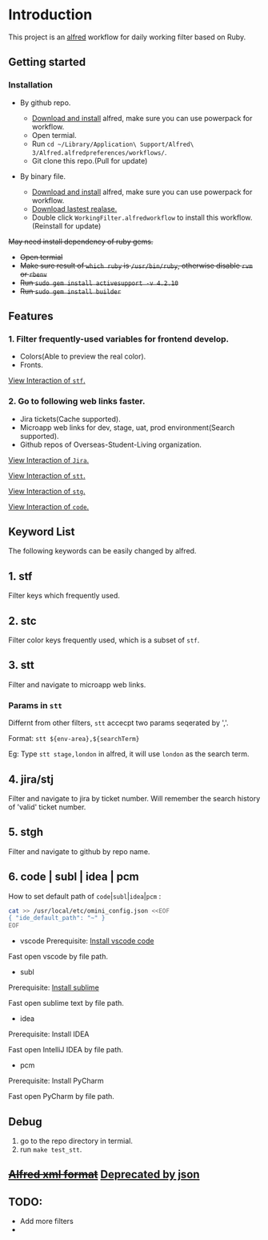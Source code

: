 # Introduction

This project is an [alfred](https://www.alfredapp.com/) workflow for daily working filter based on Ruby.

## Getting started
### Installation

- By github repo. 
  - [Download and install](https://github.com/joeeeeey/recources/blob/master/assets/Alfred%2B3.3.dmg.zip) alfred, make sure you can use powerpack for workflow.
  - Open termial.
  - Run `cd ~/Library/Application\ Support/Alfred\ 3/Alfred.alfredpreferences/workflows/`.
  - Git clone this repo.(Pull for update)

- By binary file.
  - [Download and install](https://github.com/joeeeeey/recources/blob/master/assets/Alfred%2B3.3.dmg.zip) alfred, make sure you can use powerpack for workflow.
  - [Download lastest realase.](https://github.com/joeeeeey/alfred_daily_filter/releases)
  - Double click `WorkingFilter.alfredworkflow` to install this workflow.
  (Reinstall for update)

~~May need install dependency of ruby gems.~~
- ~~Open termial~~
- ~~Make sure result of `which ruby` is `/usr/bin/ruby`, otherwise disable `rvm` or `rbenv`~~
- ~~Run `sudo gem install activesupport -v 4.2.10`~~
- ~~Run `sudo gem install builder`~~

## Features

### 1. Filter frequently-used variables for frontend develop.
- Colors(Able to preview the real color).
- Fronts.

[View Interaction of `stf`.](https://upload-images.jianshu.io/upload_images/2674994-6419a000489bd769.gif?imageMogr2/auto-orient/strip)

### 2. Go to following web links faster.
- Jira tickets(Cache supported).
- Microapp web links for dev, stage, uat, prod environment(Search supported).
- Github repos of Overseas-Student-Living organization.

[View Interaction of `Jira`.](https://upload-images.jianshu.io/upload_images/2674994-355245325381fcab.gif?imageMogr2/auto-orient/strip)

[View Interaction of `stt`.](https://upload-images.jianshu.io/upload_images/2674994-8b1fa2d128c51d39.gif?imageMogr2/auto-orient/strip)

[View Interaction of `stg`.](https://upload-images.jianshu.io/upload_images/2674994-92abaeab7a06ea6e.gif?imageMogr2/auto-orient/strip)

[View Interaction of `code`.](https://upload-images.jianshu.io/upload_images/2674994-6a865c2ecd895ba5.gif?imageMogr2/auto-orient/strip)

## Keyword List

The following keywords can be easily changed by alfred.

## 1. stf

Filter keys which frequently used.

## 2. stc

Filter color keys frequently used, which is a subset of `stf`.

## 3. stt

Filter and navigate to microapp web links.

### Params in `stt`

Differnt from other filters, `stt` accecpt two params seqerated by ','.

Format: `stt ${env-area},${searchTerm}`

Eg: Type `stt stage,london` in alfred, it will use `london` as the search term.

## 4. jira/stj
Filter and navigate to jira by ticket number.
Will remember the search history of 'valid' ticket number.

## 5. stgh
Filter and navigate to github by repo name.

## 6. code | subl | idea | pcm

How to set default path of `code`|`subl`|`idea`|`pcm` : 

```bash
cat >> /usr/local/etc/omini_config.json <<EOF
{ "ide_default_path": "~" }
EOF
```

- vscode 
Prerequisite: [Install vscode code](https://code.visualstudio.com/docs/setup/mac)

Fast open vscode by file path.

- subl

Prerequisite: [Install sublime](http://docs.sublimetext.info/en/latest/command_line/command_line.html)

Fast open sublime text by file path.

- idea

Prerequisite: Install IDEA

Fast open IntelliJ IDEA by file path.

- pcm

Prerequisite: Install PyCharm

Fast open PyCharm by file path.


## Debug
1. go to the repo directory in termial.
2. run `make test_stt`.

## ~~[Alfred xml format](https://github.com/joeeeeey/alfred_daily_filter/wiki)~~ [Deprecated by json](https://www.alfredapp.com/help/workflows/inputs/script-filter/json/)

## TODO: 

* Add more filters
* 
